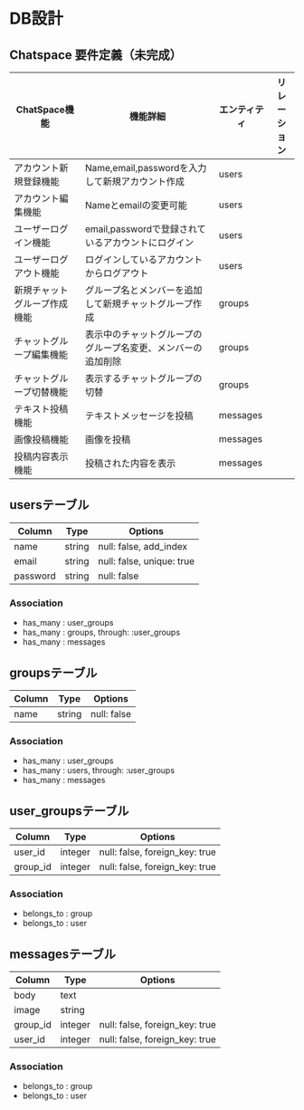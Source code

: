 # DB設計

## Chatspace 要件定義（未完成）
|ChatSpace機能|機能詳細|エンティティ|リレーション|
|-------------|--------|------------|------------|
|アカウント新規登録機能|Name,email,passwordを入力して新規アカウント作成|users||
|アカウント編集機能|Nameとemailの変更可能|users||
|ユーザーログイン機能|email,passwordで登録されているアカウントにログイン|users||
|ユーザーログアウト機能|ログインしているアカウントからログアウト|users||
|新規チャットグループ作成機能|グループ名とメンバーを追加して新規チャットグループ作成|groups||
|チャットグループ編集機能|表示中のチャットグループのグループ名変更、メンバーの追加削除|groups||
|チャットグループ切替機能|表示するチャットグループの切替|groups||
|テキスト投稿機能|テキストメッセージを投稿|messages||
|画像投稿機能|画像を投稿|messages||
|投稿内容表示機能|投稿された内容を表示|messages||


## usersテーブル

|Column|Type|Options|
|------|----|-------|
|name|string|null: false, add_index|
|email|string|null: false, unique: true|
|password|string|null: false|

### Association
- has_many : user_groups
- has_many : groups, through: :user_groups
- has_many : messages

## groupsテーブル

|Column|Type|Options|
|------|----|-------|
|name|string|null: false|

### Association
- has_many : user_groups
- has_many : users, through: :user_groups
- has_many : messages

## user_groupsテーブル

|Column|Type|Options|
|------|----|-------|
|user_id|integer|null: false, foreign_key: true|
|group_id|integer|null: false, foreign_key: true|

### Association
- belongs_to : group
- belongs_to : user

## messagesテーブル

|Column|Type|Options|
|------|----|-------|
|body|text|
|image|string|
|group_id|integer|null: false, foreign_key: true|
|user_id|integer|null: false, foreign_key: true|

### Association
- belongs_to : group
- belongs_to : user
